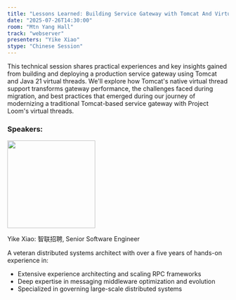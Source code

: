 ```yaml
---
title: "Lessons Learned: Building Service Gateway with Tomcat And Virtual Threads"
date: "2025-07-26T14:30:00"
room: "Mtn Yang Hall"
track: "webserver"
presenters: "Yike Xiao"
stype: "Chinese Session"
---
```


This technical session shares practical experiences and key insights gained from building and deploying a production service gateway using Tomcat and Java 21 virtual threads. We'll explore how Tomcat's native virtual thread support transforms gateway performance, the challenges faced during migration, and best practices that emerged during our journey of modernizing a traditional Tomcat-based service gateway with Project Loom's virtual threads.

### Speakers:


<img src="https://sessionize.com/image/3cdf-400o400o1-fFUnsGQVJZX8XbLKVe2HQD.jpg" width="200" /><br/>

Yike Xiao: 智联招聘, Senior Software Engineer

A veteran distributed systems architect with over a five years of hands-on experience in:
- Extensive experience architecting and scaling RPC frameworks
- Deep expertise in messaging middleware optimization and evolution
- Specialized in governing large-scale distributed systems